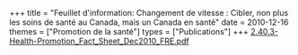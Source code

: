 +++
title = "Feuillet d'information: Changement de vitesse : Cibler, non plus les soins de santé au Canada, mais un Canada en santé"
date = 2010-12-16
themes = ["Promotion de la santé"]
types = ["Publications"]
+++
[2.40.3-Health-Promotion\_Fact\_Sheet\_Dec2010\_FRE.pdf](/files/2.40.3-Health-Promotion_Fact_Sheet_Dec2010_FRE.pdf)
